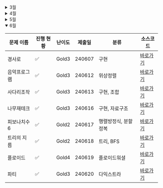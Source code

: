 <details close>
<summary>3월</summary>

| 문제 이름        | 진행 현황          | 난이도 | 제출일 | 소스코드                                      |
| ---------------- | ------------------ | ------ | ------ | --------------------------------------------- |
| 도넛과 막대      | :white_check_mark: | Lv.2   | 240317 | [바로가기](2024_03/Sol_도넛과막대그래프.java) |
| 가장 긴 펠린드롬 | :white_check_mark: | Lv.3   | 240317 | [바로가기](2024_03/Sol_가장긴펠린드롬.java)   |
| 올바른 괄호      | :white_check_mark: | Lv.2   | 240317 | [바로가기](2024_03/Sol_올바른문자열.java)     |
| 주사위 고르기    | :white_check_mark: | Lv.3   | 240319 | [바로가기](2024_03/Sol_주사위고르기.java)     |
| 멀리 뛰기        | :white_check_mark: | Lv.2   | 240324 | [바로가기](2024_03/Sol_멀리뛰기.java)         |
| 최솟값 만들기    | :white_check_mark: | Lv.2   | 240324 | [바로가기](2024_03/Sol_최소값만들기.java)     |
| NQueen           | :white_check_mark: | Lv.2   | 240324 | [바로가기](2024_03/피보나치수.c)              |
| 피보나치         | :white_check_mark: | Lv.2   | 240324 | [바로가기](2024_03/Nqueen.cpp)                |

</details>

<details close>

<summary>4월</summary>

| 문제 이름          | 진행 현황          | 난이도 | 제출일 | 소스코드                                        |
| ------------------ | ------------------ | ------ | ------ | ----------------------------------------------- |
| 구슬탈출 2         | :white_check_mark: | Gold1  | 240414 | [바로가기](2024_04/Sol_13460_구슬탈출2.java)    |
| 주사위 굴리기      | :white_check_mark: | Gold4  | 240415 | [바로가기](2024_04/Sol_14499_주사위굴리기.java) |
| 코드트리-마법의 숲 | :white_check_mark: | Gold3  | 240417 | [바로가기](2024_04/CT_마법의_숲.java)           |
| 테트로미노         | :white_check_mark: | Gold4  | 240424 | [바로가기](2024_04/Sol_14500_테트로미노.java)   |

</details>

<details close>

<summary>5월</summary>

| 문제 이름   | 진행 현황          | 난이도 | 제출일 | 분류     | 소스코드                                      |
| ----------- | ------------------ | ------ | ------ | -------- | --------------------------------------------- |
| ACM크래프트 | :white_check_mark: | Gold3  | 240524 | 위상정렬 | [바로가기](2024_05/Sol_1055_ACM크래프트.java) |

</details>

<details open>

<summary>6월</summary>

| 문제 이름    | 진행 현황          | 난이도 | 제출일 | 분류                 | 소스코드                                        |
| ------------ | ------------------ | ------ | ------ | -------------------- | ----------------------------------------------- |
| 경사로       | :white_check_mark: | Gold3  | 240607 | 구현                 | [바로가기](2024_06/Sol_14890_경사로.java)       |
| 음악프로그램 | :white_check_mark: | Gold3  | 240612 | 위상정렬             | [바로가기](2024_06/Sol_2623_음악프로그램.java)  |
| 사다리조작   | :white_check_mark: | Gold3  | 240613 | 구현, 조합           | [바로가기](2024_06/Sol_15684_사다리조작.java)   |
| 나무재테크   | :white_check_mark: | Gold3  | 240616 | 구현, 자료구조       | [바로가기](2024_06/Sol_16235_나무재테크.java)   |
| 피보나치수6  | :white_check_mark: | Gold2  | 240617 | 행렬방정식, 분할정복 | [바로가기](2024_06/Sol_11444_피보나치수_6.java) |
| 트리의 지름  | :white_check_mark: | Gold2  | 240618 | 트리, BFS            | [바로가기](2024_06/Sol_1167_트리의지름.java)    |
| 플로이드     | :white_check_mark: | Gold4  | 240619 | 플로이드워셜         | [바로가기](2024_06/Sol_11404_플로이드.java)     |
| 파티         | :white_check_mark: | Gold3  | 240620 | 다익스트라           | [바로가기](2024_06/Sol_1238_파티.java)          |

</details>

<!-- :white_large_square: :white_check_mark: -->
